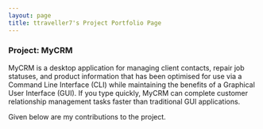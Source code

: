 ```yaml
---
layout: page
title: ttraveller7's Project Portfolio Page
---
```


### Project: MyCRM

MyCRM is a desktop application for managing client contacts, repair job statuses, and product information that 
has been optimised for use via a Command Line Interface (CLI) while maintaining the benefits of a Graphical 
User Interface (GUI). If you type quickly, MyCRM can complete customer relationship management tasks faster 
than traditional GUI applications.

Given below are my contributions to the project.

